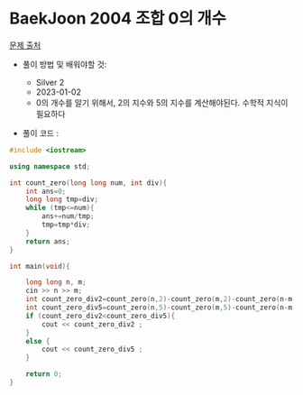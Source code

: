 # BaekJoon 2004 조합 0의 개수

[문제 출처](https://www.acmicpc.net/problem/2004)

* 풀이 방법 및 배워야할 것: 

  * Silver 2
  * 2023-01-02
  * 0의 개수를 알기 위해서, 2의 지수와 5의 지수를 계산해야된다. 수학적 지식이 필요하다  

- 풀이 코드 :
```cpp
#include <iostream>

using namespace std;

int count_zero(long long num, int div){
	int ans=0;
	long long tmp=div;
	while (tmp<=num){
		ans+=num/tmp;
		tmp=tmp*div;
	}
	return ans;
}

int main(void){

	long long n, m;
	cin >> n >> m;
	int count_zero_div2=count_zero(n,2)-count_zero(m,2)-count_zero(n-m,2);
	int count_zero_div5=count_zero(n,5)-count_zero(m,5)-count_zero(n-m,5);
	if (count_zero_div2<count_zero_div5){
		cout << count_zero_div2 ;
	}
	else {
		cout << count_zero_div5 ;
	}

    return 0;
}
```
